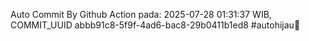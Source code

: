 Auto Commit By Github Action pada: 2025-07-28 01:31:37 WIB, COMMIT_UUID abbb91c8-5f9f-4ad6-bac8-29b0411b1ed8 #autohijau🗿
